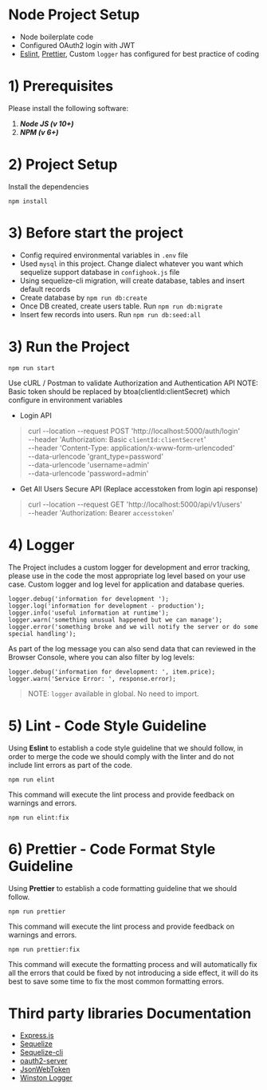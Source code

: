 # Node Project Setup
- Node boilerplate code 
- Configured OAuth2 login with JWT
- [Eslint](https://eslint.org/), [Prettier](https://prettier.io/), Custom `logger` has configured for best practice of coding


# 1) Prerequisites
Please install the following software:
1) ***Node JS (v 10+)*** 
2) ***NPM (v 6+)***


# 2) Project Setup
Install the dependencies
```
npm install
```

# 3) Before start the project
- Config required environmental variables in `.env` file
- Used `mysql` in this project. Change dialect whatever you want which sequelize support database in `confighook.js` file
- Using sequelize-cli migration, will create database, tables and insert default records 
- Create database by `npm run db:create`
- Once DB created, create users table. Run `npm run db:migrate`
- Insert few records into users. Run `npm run db:seed:all`

# 3) Run the Project
```
npm run start
```

Use cURL / Postman to validate Authorization and Authentication API
NOTE: Basic token should be replaced by btoa(clientId:clientSecret) which configure in environment variables
 - Login API
> curl --location --request POST 'http://localhost:5000/auth/login' \
> --header 'Authorization: Basic `clientId:clientSecret`' \
> --header 'Content-Type: application/x-www-form-urlencoded' \
> --data-urlencode 'grant_type=password' \
> --data-urlencode 'username=admin' \
> --data-urlencode 'password=admin'

- Get All Users Secure API (Replace accesstoken from login api response)
> curl --location --request GET 'http://localhost:5000/api/v1/users' \
--header 'Authorization: Bearer `accesstoken`'


# 4) Logger
The Project includes a custom logger for development and error tracking, please use in the code the most appropriate log level 
based on your use case. Custom logger and log level for application and database queries.

````
logger.debug('information for development ');
logger.log('information for development - production');
logger.info('useful information at runtime');
logger.warn('something unusual happened but we can manage');
logger.error('something broke and we will notify the server or do some special handling');
````

As part of the log message you can also send data that can reviewed in the Browser Console, where you can also filter by log levels:
````
logger.debug('information for development: ', item.price);
logger.warn('Service Error: ', response.error);
````
> NOTE: `logger` available in global. No need to import.


# 5) Lint - Code Style Guideline
Using **Eslint** to establish a code style guideline that we should follow, in order to merge the code we should comply with the
linter and do not include lint errors as part of the code.

````
npm run elint
````
This command will execute the lint process and provide feedback on warnings and errors.

````
npm run elint:fix
````

# 6) Prettier - Code Format Style Guideline
Using **Prettier** to establish a code formatting guideline that we should follow.

````
npm run prettier
````
This command will execute the lint process and provide feedback on warnings and errors.

````
npm run prettier:fix
````
This command will execute the formatting process and will automatically fix all the errors that could be fixed by not introducing a side effect, it will do its best 
to save some time to fix the most common formatting errors.

# Third party libraries Documentation
* [Express.js](https://expressjs.com/en/5x/api.html)
* [Sequelize](https://sequelize.org/master/)
* [Sequelize-cli](https://github.com/sequelize/cli)
* [oauth2-server](https://oauth2-server.readthedocs.io/en/latest/)
* [JsonWebToken](https://github.com/auth0/node-jsonwebtoken)
* [Winston Logger](https://github.com/winstonjs/winston)
